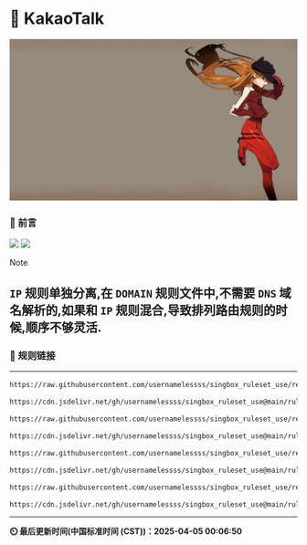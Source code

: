 
# 🧸 KakaoTalk
![](https://raw.githubusercontent.com/usernamelessss/picture-bed/main/images/202504042256831.jpg)
### 📣 前言
![](https://shields.io/badge/-移除重复规则-ff69b4) ![](https://shields.io/badge/-IP&nbsp;规则单独存放不与&nbsp;DOMAIN&nbsp;等混合-green)
> [!NOTE]
**`IP` 规则单独分离,在 `DOMAIN` 规则文件中,不需要 `DNS` 域名解析的,如果和 `IP` 规则混合,导致排列路由规则的时候,顺序不够灵活.**
---

###  🔗 规则链接
---

```url
https://raw.githubusercontent.com/usernamelessss/singbox_ruleset_use/refs/heads/main/rule/KakaoTalk/KakaoTalk_IP.json
```

```url
https://cdn.jsdelivr.net/gh/usernamelessss/singbox_ruleset_use@main/rule/KakaoTalk/KakaoTalk_IP.json
```

```url
https://raw.githubusercontent.com/usernamelessss/singbox_ruleset_use/refs/heads/main/rule/KakaoTalk/KakaoTalk_IP.srs
```

```url
https://cdn.jsdelivr.net/gh/usernamelessss/singbox_ruleset_use@main/rule/KakaoTalk/KakaoTalk_IP.srs
```

```url
https://raw.githubusercontent.com/usernamelessss/singbox_ruleset_use/refs/heads/main/rule/KakaoTalk/KakaoTalk_No_IP.json
```

```url
https://cdn.jsdelivr.net/gh/usernamelessss/singbox_ruleset_use@main/rule/KakaoTalk/KakaoTalk_No_IP.json
```

```url
https://raw.githubusercontent.com/usernamelessss/singbox_ruleset_use/refs/heads/main/rule/KakaoTalk/KakaoTalk_No_IP.srs
```

```url
https://cdn.jsdelivr.net/gh/usernamelessss/singbox_ruleset_use@main/rule/KakaoTalk/KakaoTalk_No_IP.srs
```

---
**⏲️ 最后更新时间(中国标准时间 (CST))：2025-04-05 00:06:50**